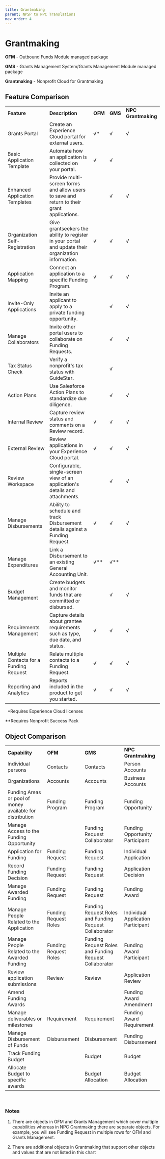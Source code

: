 ```yaml
---
title: Grantmaking
parent: NPSP to NPC Translations
nav_order: 4
---
```


# Grantmaking
<strong>OFM</strong> - Outbound Funds Module managed package
&nbsp;

<strong>GMS</strong> - Grants Management System/Grants Management Module managed package
&nbsp;

<strong>Grantmaking</strong> - Nonprofit Cloud for Grantmaking

## Feature Comparison
<table>
<tr>
  <td><strong>Feature</strong>

   </td>
   <td><strong>Description</strong>

   </td>
   <td><strong>OFM</strong>

   </td>
   <td><strong>GMS</strong>

   </td>
   <td><strong>NPC Grantmaking</strong>
   </td>
   </tr>
   <tr>
   <td>Grants Portal

   </td>
   <td>Create an Experience Cloud portal for external users.

   </td>
   <td>√*

   </td>
   <td>√

   </td>
   <td>√

   </td>
   </tr>
   <tr>
   <td>Basic Application Template

   </td>
   <td>Automate how an application is collected on your portal.

   </td>
   <td>√

   </td>
   <td>√

   </td>
   <td>
   </td>
   </tr>
   <tr>
   <td>Enhanced Application Templates

   </td>
   <td>Provide multi-screen forms and allow users to save and return to their grant applications.

   </td>
   <td>
   </td>
   <td>√

   </td>
   <td>√

   </td>
   </tr>
   <tr>
   <td>Organization Self-Registration

   </td>
   <td>Give grantseekers the ability to register in your portal and update their organization information.

   </td>
   <td>√

   </td>
   <td>√

   </td>
   <td>√

   </td>
   </tr>
   <tr></tr>
   <tr>
   <td>Application Mapping

   </td>
   <td>Connect an application to a specific Funding Program.

   </td>
   <td>√

   </td>
   <td>√

   </td>
   <td>√

   </td>
   </tr>
  <tr>
   
   <td>Invite-Only Applications

   </td>
   <td>Invite an applicant to apply to a private funding opportunity.

   </td>
   <td>
   </td>
   <td>√

   </td>
   <td>√

   </td>
   </tr>
   <tr>
   <td>Manage Collaborators

   </td>
   <td>Invite other portal users to collaborate on Funding Requests.

   </td>
   <td>
   </td>
   <td>√

   </td>
   <td>√

   </td>
   </tr>
   <tr>
   <td>Tax Status Check

   </td>
   <td>Verify a nonprofit's tax status with GuideStar.

   </td>
   <td>
   </td>
   <td>√

   </td>
   <td>
   </td>
   </tr>
   <tr>
   <td>Action Plans

   </td>
   <td>Use Salesforce Action Plans to standardize due diligence.

   </td>
   <td>
   </td>
   <td>√

   </td>
   <td>√

   </td>
   </tr>
   <tr>
   <td>Internal Review

   </td>
   <td>Capture review status and comments on a Review record.

   </td>
   <td>√

   </td>
   <td>√

   </td>
   <td>√

   </td>
   </tr>
   <tr>
   <td>External Review

   </td>
   <td>Review applications in your Experience Cloud portal.

   </td>
   <td>√

   </td>
   <td>√

   </td>
   <td>√

   </td>
   </tr>
   <tr>
   <td>Review Workspace

   </td>
   <td>Configurable, single-screen view of an application's details and attachments.

   </td>
   <td>
   </td>
   <td>√

   </td>
   <td>√

   </td>
   </tr>
   <tr>
   <td>Manage Disbursements

   </td>
   <td>Ability to schedule and track Disbursement details against a Funding Request.

   </td>
   <td>√

   </td>
   <td>√

   </td>
   <td>√

   </td>
   </tr>
   <tr>
   <td>Manage Expenditures

   </td>
   <td>Link a Disbursement to an existing General Accounting Unit.

   </td>
   <td>√**

   </td>
   <td>√**

   </td>
   <td>
   </td>
   </tr>
   <tr>
   <td>Budget Management

   </td>
   <td>Create budgets and monitor funds that are committed or disbursed.

   </td>
   <td>
   </td>
   <td>√

   </td>
   <td>√

   </td>
   </tr>
   <tr>
   <td>Requirements Management

   </td>
   <td>Capture details about grantee requirements such as type, due date, and status.

   </td>
   <td>√

   </td>
   <td>√

   </td>
   <td>√

   </td>
   </tr>
   <tr>
   <td>Multiple Contacts for a Funding Request

   </td>
   <td>Relate multiple contacts to a Funding Request.

   </td>
   <td>√

   </td>
   <td>√

   </td>
   <td>√

   </td>
   </tr>
   <tr>
   <td>Reporting and Analytics

   </td>
   <td>Reports included in the product to get you started.

   </td>
   <td>√

   </td>
   <td>√

   </td>
   <td>√

   </td>
   </tr>
 </table>
&nbsp;
   *Requires Experience Cloud licenses
   &nbsp;
   
   **Requires Nonprofit Success Pack
   &nbsp;

   ## Object Comparison

   <table>
  <tr>
   <td><strong>Capability</strong>
   </td>
   <td><strong>OFM</strong>
   </td>
   <td><strong>GMS</strong>
   </td>
   <td><strong>NPC Grantmaking</strong>
   </td>
  </tr>
  <tr>
   <td>Individual persons
   </td>
   <td>Contacts
   </td>
   <td>Contacts
   </td>
   <td>Person Accounts
   </td>
  </tr>
  <tr>
   <td>Organizations
   </td>
   <td>Accounts
   </td>
   <td>Accounts
   </td>
   <td>Business Accounts
   </td>
  </tr>
  <tr>
   <td>Funding Areas or pool of money available for distribution
   </td>
   <td>Funding Program
   </td>
   <td>Funding Program
   </td>
   <td>Funding Opportunity
   </td>
  </tr>
  <tr>
   <td>Manage Access to the Funding Opportunity
   </td>
   <td>
   </td>
   <td>Funding Request Collaborator
   </td>
   <td>Funding Opportunity Participant
   </td>
  </tr>
  <tr>
   <td>Application for Funding
   </td>
   <td>Funding Request
   </td>
   <td>Funding Request
   </td>
   <td>Individual Application
   </td>
  </tr>
  <tr>
   <td>Record Funding Decision
   </td>
   <td>Funding Request
   </td>
   <td>Funding Request
   </td>
   <td>Application Decision
   </td>
  </tr>
  <tr>
   <td>Manage Awarded Funding
   </td>
   <td>Funding Request
   </td>
   <td>Funding Request
   </td>
   <td>Funding Award
   </td>
  </tr>
  <tr>
   <td>Manage People Related to the Application
   </td>
   <td>Funding Request Roles
   </td>
   <td>Funding Request Roles and Funding Request Collaborator
   </td>
   <td>Individual Application Participant
   </td>
  </tr>
  <tr>
   <td>Manage People Related to the Awarded Funding
   </td>
   <td>Funding Request Roles
   </td>
   <td>Funding Request Roles and Funding Request Collaborator
   </td>
   <td>Funding Award Participant
   </td>
  </tr>
  <tr>
   <td>Review application submissions
   </td>
   <td>Review
   </td>
   <td>Review
   </td>
   <td>Application Review
   </td>
  </tr>
  <tr>
   <td>Amend Funding Awards
   </td>
   <td>
   </td>
   <td>
   </td>
   <td>Funding Award Amendment
   </td>
  </tr>
  <tr>
   <td>Manage deliverables or milestones
   </td>
   <td>Requirement
   </td>
   <td>Requirement
   </td>
   <td>Funding Award Requirement
   </td>
  </tr>
  <tr>
   <td>Manage Disbursement of Funds
   </td>
   <td>Disbursement
   </td>
   <td>Disbursement
   </td>
   <td>Funding Disbursement
   </td>
  </tr>
  <tr>
   <td>Track Funding Budget
   </td>
   <td>
   </td>
   <td>Budget
   </td>
   <td>Budget
   </td>
  </tr>
  <tr>
   <td>Allocate Budget to specific awards
   </td>
   <td>
   </td>
   <td>Budget Allocation
   </td>
   <td>Budget Allocation
   </td>
  </tr>
</table>
&nbsp;

### Notes
  
1. There are objects in OFM and Grants Management which cover multiple capabilities whereas in NPC Grantmaking there are separate objects. For example, you will see Funding Request in multiple rows for OFM and Grants Management.

2. There are additional objects in Grantmaking that support other objects and values that are not listed in this chart


